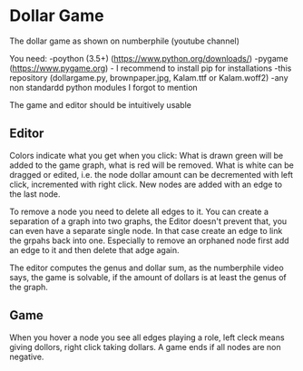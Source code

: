 # Dollar Game
The dollar game as shown on numberphile (youtube channel)

You need:
-poython (3.5+) (https://www.python.org/downloads/)
-pygame (https://www.pygame.org) - I recommend to install pip for installations
-this repository (dollargame.py, brownpaper.jpg, Kalam.ttf or Kalam.woff2)
-any non standardd python modules I forgot to mention

The game and editor should be intuitively usable

## Editor

Colors indicate what you get when you click: What is drawn green will be added to the game graph, what is red will be removed. What is white can be dragged or edited, i.e. the node dollar amount can be decremented with left click, incremented with right click. New nodes are added with an edge to the last node.

To remove a node you need to delete all edges to it. You can create a separation of a graph into two graphs, the Editor doesn't prevent that, you can even have a separate single node. In that case create an edge to link the grpahs back into one. Especially to remove an orphaned node first add an edge to it and then delete that adge again.

The editor computes the genus and dollar sum, as the numberphile video says, the game is solvable, if the amount of dollars is at least the genus of the graph.

## Game

When you hover a node you see all edges playing a role, left cleck means giving dollors, right click taking dollars.
A game ends if all nodes are non negative.
